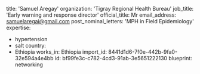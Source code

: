 title: 'Samuel Aregay'
organization: 'Tigray Regional Health Bureau'
job_title: 'Early warning and response director'
official_title: Mr
email_address: samuelaregai@gmail.com
post_nominal_letters: 'MPH in Field Epidemiology'
expertise:
  - hypertension
  - salt
country:
  - Ethiopia
works_in: Ethiopia
import_id: 8441d1d6-7f0e-442b-9fa0-32e594a4e4bb
id: bf99fe3c-c782-4cd3-91ab-3e5651222130
blueprint: networking
